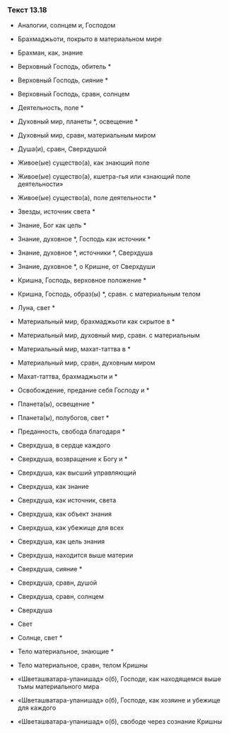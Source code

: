 ### Текст 13.18

- Аналогии, солнцем и, Господом

- Брахмаджьоти, покрыто в материальном мире

- Брахман, как, знание

- Верховный Господь, обитель *

- Верховный Господь, сияние *

- Верховный Господь, сравн, солнцем

- Деятельность, поле *

- Духовный мир, планеты *, освещение *

- Духовный мир, сравн, материальным миром

- Душа(и), сравн, Сверхдушой

- Живое(ые) существо(а), как знающий поле

- Живое(ые) существо(а), кшетра-гья или «знающий поле деятельности»

- Живое(ые) существо(а), поле деятельности *

- Звезды, источник света *

- Знание, Бог как цель *

- Знание, духовное *, Господь как источник *

- Знание, духовное *, источники *, Сверхдуша

- Знание, духовное *, о Кришне, от Сверхдуши

- Кришна, Господь, верховное положение *

- Кришна, Господь, образ(ы) *, сравн. с материальным телом

- Луна, свет *

- Материальный мир, брахмаджьоти как скрытое в *

- Материальный мир, духовный мир, сравн. с материальным

- Материальный мир, махат-таттва в *

- Материальный мир, сравн, духовным миром

- Махат-таттва, брахмаджьоти и *

- Освобождение, предание себя Господу и *

- Планета(ы), освещение *

- Планета(ы), полубогов, свет *

- Преданность, свобода благодаря *

- Сверхдуша, в сердце каждого

- Сверхдуша, возвращение к Богу и *

- Сверхдуша, как высший управляющий

- Сверхдуша, как знание

- Сверхдуша, как источник, света

- Сверхдуша, как объект знания

- Сверхдуша, как убежище для всех

- Сверхдуша, как цель знания

- Сверхдуша, находится выше материи

- Сверхдуша, сияние *

- Сверхдуша, сравн, душой

- Сверхдуша, сравн, солнцем

- Сверхдуша

- Свет

- Солнце, свет *

- Тело материальное, знающие *

- Тело материальное, сравн, телом Кришны

- «Шветашватара-упанишад» о(б), Господе, как находящемся выше тьмы материального мира

- «Шветашватара-упанишад» о(б), Господе, как хозяине и убежище для каждого

- «Шветашватара-упанишад» о(б), свободе через сознание Кришны
	
